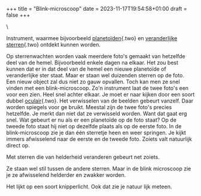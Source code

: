 +++
title = "Blink-microscoop"
date = 2023-11-17T19:54:58+01:00
draft = false
+++

\

Instrument, waarmee bijvoorbeeld [planetoïden](planetoiden.html){.two}
en [veranderlijke\
sterren](verander.html){.two} ontdekt kunnen worden.

Op sterrenwachten worden vaak meerdere foto\'s gemaakt van hetzelfde
deel van de hemel. Bijvoorbeeld enkele dagen na elkaar. Het zou best
kunnen dat er in dat deel van de hemel een nieuwe planetoïde of
veranderlijke ster staat. Maar er staan wel duizenden sterren op de
foto. Een nieuw object zal dus niet zo gauw opvallen. Toch kan men ze
snel vinden met een blink-microscoop. Zo\'n instrument laat de twee
foto\'s een voor een zien. Heel snel achter elkaar. Je moet er naar
kijken door een soort dubbel [oculair](telescop.html){.two}. Het
verwisselen van de beelden gebeurt vanzelf. Daar worden spiegels voor ge
bruikt. Meestal zijn de twee foto\'s precies hetzelfde. Je merkt dan
niet dat ze verwisseld worden. Want dat gaat erg snel. Wat gebeurt er nu
als er een planetoïde op de foto staat? Op de tweede foto staat hij niet
op dezelfde plaats als op de eerste foto. In de blink-microscoop zie je
dan één sterretje heen en weer springen. Je kijkt immers afwisselend
naar de eerste en de tweede foto. Zoiets valt natuurlijk direct op.

Met sterren die van helderheid veranderen gebeurt net zoiets.

Ze staan wel stil tussen de andere sterren. Maar in de blink microscoop
zie je ze afwisselend helderder en zwakker worden.

Het lijkt op een soort knipperlicht. Ook dat zie je natuur lijk meteen.
